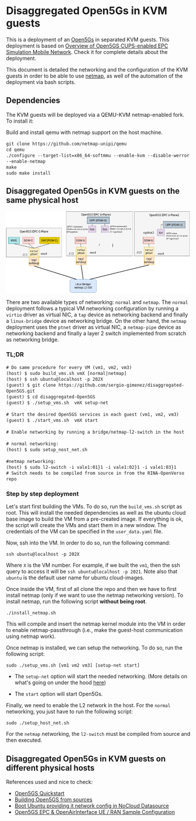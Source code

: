 # Disaggregated Open5Gs in KVM guests

This is a deployment of an [Open5Gs](https://open5gs.org/) in separated KVM guests. This deployment is based on [Overview of Open5GS CUPS-enabled EPC Simulation Mobile Network](https://github.com/s5uishida/open5gs_epc_oai_sample_config). Check it for complete details about the deployment.

This document is detailed the networking and the configuration of the KVM guests in order to be able to use [netmap](https://github.com/luigirizzo/netmap), as well of the automation of the deployment via bash scripts. 

## Dependencies

The KVM guests will be deployed via a QEMU-KVM netmap-enabled fork. To install it:

Build and install qemu with netmap support on the host machine.

```source
git clone https://github.com/netmap-unipi/qemu
cd qemu
./configure --target-list=x86_64-softmmu --enable-kvm --disable-werror --enable-netmap 
make
sudo make install
```

## Disaggregated Open5Gs in KVM guests on the same physical host

![open5gs_deployment.drawio.png](open5gs_deployment.drawio.png)

There are two available types of networking: `normal` and `netmap`. The `normal` deployment follows a typical VM networking configuration by running a `virtio` driver as virtual NIC, a `tap` device as networking backend and finally a `linux-bridge` device as networking bridge. On the other hand, the `netmap` deployment uses the `ptnet` driver as virtual NIC, a `netmap-pipe` device as networking backend and finally a layer 2 switch implemented from scratch as networking bridge.

### TL;DR

```source
# Do same procedure for every VM (vm1, vm2, vm3)
(host) $ sudo build_vms.sh vmX [normal|netmap]
(host) $ ssh ubuntu@localhost -p 202X
(guest) $ git clone https://github.com/sergio-gimenez/disaggregated-Open5GS.git
(guest) $ cd disaggregated-Open5GS
(guest) $ ./setup_vms.sh  vmX setup-net

# Start the desired Open5GS services in each guest (vm1, vm2, vm3)
(guest) $ ./start_vms.sh  vmX start

# Enable networking by running a bridge/netmap-l2-switch in the host

# normal networking:
(host) $ sudo setup_nost_net.sh

#netmap networking:
(host) $ sudo l2-switch -i vale1:01}1 -i vale1:02}1 -i vale1:03}1
# Switch needs to be compiled from source in from the RINA-OpenVerso repo
```

### Step by step deployment

Let's start first building the VMs. To do so, run the `build_vms.sh` script as root. This will install the needed dependencies as well as the ubuntu cloud base image to build the VM from a pre-created image. If everything is ok, the script will create the VMs and start them in a new window. The credentials of the VM can be specified in the `user_data.yaml` file.

Now, ssh into the VM. In order to do so, run the following command:

```source
ssh ubuntu@localhost -p 202X
```

Where `X` is the VM number. For example, if we built the `vm1`, then the ssh query to access it will be `ssh ubuntu@localhost -p 2021`. Note also that `ubuntu` is the default user name for ubuntu cloud-images.

Once inside the VM, first of all clone the repo and then we have to first install netmap (only if we want to use the netmap networking version). To install netmap, run the following script **without being root**.

```source
./install_netmap.sh
```

This will compile and insert the netmap kernel module into the VM in order to enable netmap-passthrough (i.e., make the guest-host communication using netmap work).

Once netmap is installed, we can setup the networking. To do so, run the following script:

```source
sudo ./setup_vms.sh [vm1 vm2 vm3] [setup-net start]
```

* The `setup-net` option will start the needed networking. (More details on what's going on under the hood [here](https://github.com/s5uishida/open5gs_epc_oai_sample_config#changes-in-configuration-files-of-open5gs-epc-and-oai-ue--ran))

* The `start` option will start Open5Gs.

Finally, we need to enable the L2 network in the host.  For the `normal` networking, you just have to run the following script:

```source
sudo ./setup_host_net.sh
```

For the `netmap` networking, the `l2-switch` must be compiled from source and then executed.

## Disaggregated Open5Gs in KVM guests on different physical hosts

References used and nice to check:

* [Open5GS Quickstart](https://open5gs.org/open5gs/docs/guide/01-quickstart/)
* [Building Open5GS from sources](https://open5gs.org/open5gs/docs/guide/02-building-open5gs-from-sources/)
* [Boot Ubuntu providing it network config in NoCloud Datasource](https://gist.github.com/smoser/635897f845f7cb56c0a7ac3018a4f476)
* [Open5GS EPC & OpenAirInterface UE / RAN Sample Configuration](https://github.com/s5uishida/open5gs_epc_oai_sample_config)
